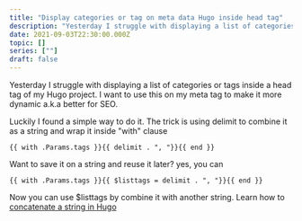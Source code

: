 ```yaml
---
title: "Display categories or tag on meta data Hugo inside head tag"
description: "Yesterday I struggle with displaying a list of categories or tags inside a head tag of my Hugo project. I want to use this on my meta tag to make it more dynamic a.k.a better for SEO."
date: 2021-09-03T22:30:00.000Z
topic: []
series: [""]
draft: false
---
```

Yesterday I struggle with displaying a list of categories or tags inside a head tag of my Hugo project. I want to use this on my meta tag to make it more dynamic a.k.a better for SEO. 

Luckily I found a simple way to do it. The trick is using delimit to combine it as a string and wrap it inside "with" clause

```
{{ with .Params.tags }}{{ delimit . ", "}}{{ end }}
```

Want to save it on a string and reuse it later?
yes, you can
```
{{ with .Params.tags }}{{ $listtags = delimit . ", "}}{{ end }}
```

Now you can use $listtags by combine it with another string.
Learn how to [concatenate a string in Hugo](https://onebite.dev/how-to-concatenate-string-on-hugo-ssg/)


